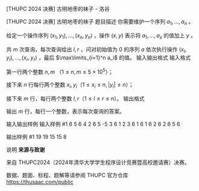 



[THUPC 2024 决赛] 古明地枣的袜子 - 洛谷














[THUPC 2024 决赛] 古明地枣的袜子
题目描述
你需要维护一个序列 $a_1,\dots,a_n$ 。

给定一个操作序列 $(x_1,y_1),\dots,(x_n,y_n)$ ，操作 $(x,y)$ 表示将 $a_1,\dots,a_x$ 的值加上 $y$ 。

共 $m$ 次查询，每次查询给出 $l,r$ ，问对初始值为 $0$ 的序列 $a$ 依次执行操作 $(x_l,y_l),\dots,(x_r,y_r)$ ，最后 $\max\limits_{i=1}^n a_i$ 的值。
输入输出格式
输入格式

第一行两个整数 $n,m$ （$1\le n,m\le 5\times 10^5$）；

接下来 $n$ 行每行两个整数 $x_i,y_i$（$1\le x_i\le n, |y_i|\le n$）；

接下来 $m$ 行，每行两个整数 $l,r$（$1\le l\le r\le n$）。
输出格式

输出 $m$ 行，每行一个整数，表示每次查询的答案。


输入输出样例
输入样例 #1
6 5
6 4
2 6
5 -5
3 6
1 2
3 6
1 6
1 6
2 6
2 6
5 6

输出样例 #1
19
19
15
15
8

说明
**来源与致谢**

来自 THUPC2024（2024年清华大学学生程序设计竞赛暨高校邀请赛）决赛。

数据、题面、标程、题解等请参阅 THUPC 官方仓库 <https://thusaac.com/public>







